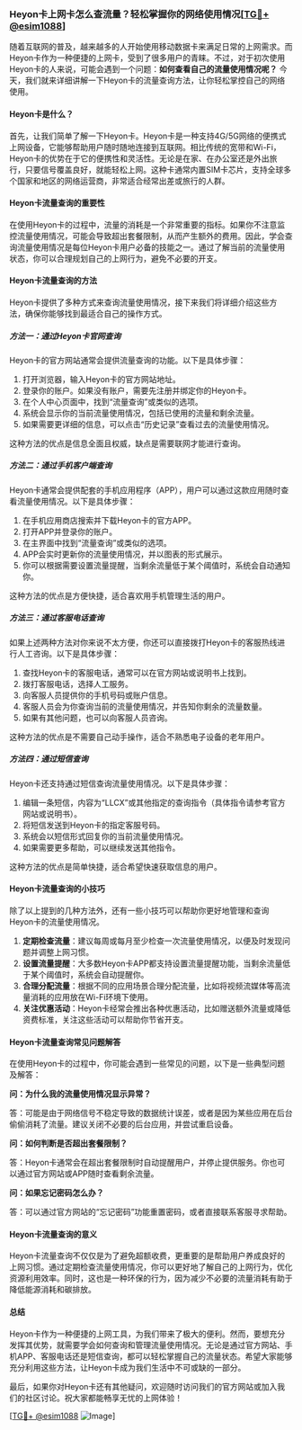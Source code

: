 ### Heyon卡上网卡怎么查流量？轻松掌握你的网络使用情况[[TG💪+ @esim1088](https://t.me/s/esim1088)]

随着互联网的普及，越来越多的人开始使用移动数据卡来满足日常的上网需求。而Heyon卡作为一种便捷的上网卡，受到了很多用户的青睐。不过，对于初次使用Heyon卡的人来说，可能会遇到一个问题：**如何查看自己的流量使用情况呢？** 今天，我们就来详细讲解一下Heyon卡的流量查询方法，让你轻松掌控自己的网络使用。

#### Heyon卡是什么？

首先，让我们简单了解一下Heyon卡。Heyon卡是一种支持4G/5G网络的便携式上网设备，它能够帮助用户随时随地连接到互联网。相比传统的宽带和Wi-Fi，Heyon卡的优势在于它的便携性和灵活性。无论是在家、在办公室还是外出旅行，只要信号覆盖良好，就能轻松上网。这种卡通常内置SIM卡芯片，支持全球多个国家和地区的网络运营商，非常适合经常出差或旅行的人群。

#### Heyon卡流量查询的重要性

在使用Heyon卡的过程中，流量的消耗是一个非常重要的指标。如果你不注意监控流量使用情况，可能会导致超出套餐限制，从而产生额外的费用。因此，学会查询流量使用情况是每位Heyon卡用户必备的技能之一。通过了解当前的流量使用状态，你可以合理规划自己的上网行为，避免不必要的开支。

#### Heyon卡流量查询的方法

Heyon卡提供了多种方式来查询流量使用情况，接下来我们将详细介绍这些方法，确保你能够找到最适合自己的操作方式。

##### 方法一：通过Heyon卡官网查询

Heyon卡的官方网站通常会提供流量查询的功能。以下是具体步骤：

1. 打开浏览器，输入Heyon卡的官方网站地址。
2. 登录你的账户。如果没有账户，需要先注册并绑定你的Heyon卡。
3. 在个人中心页面中，找到“流量查询”或类似的选项。
4. 系统会显示你的当前流量使用情况，包括已使用的流量和剩余流量。
5. 如果需要更详细的信息，可以点击“历史记录”查看过去的流量使用情况。

这种方法的优点是信息全面且权威，缺点是需要联网才能进行查询。

##### 方法二：通过手机客户端查询

Heyon卡通常会提供配套的手机应用程序（APP），用户可以通过这款应用随时查看流量使用情况。以下是具体步骤：

1. 在手机应用商店搜索并下载Heyon卡的官方APP。
2. 打开APP并登录你的账户。
3. 在主界面中找到“流量查询”或类似的选项。
4. APP会实时更新你的流量使用情况，并以图表的形式展示。
5. 你可以根据需要设置流量提醒，当剩余流量低于某个阈值时，系统会自动通知你。

这种方法的优点是方便快捷，适合喜欢用手机管理生活的用户。

##### 方法三：通过客服电话查询

如果上述两种方法对你来说不太方便，你还可以直接拨打Heyon卡的客服热线进行人工咨询。以下是具体步骤：

1. 查找Heyon卡的客服电话，通常可以在官方网站或说明书上找到。
2. 拨打客服电话，选择人工服务。
3. 向客服人员提供你的手机号码或账户信息。
4. 客服人员会为你查询当前的流量使用情况，并告知你剩余的流量数量。
5. 如果有其他问题，也可以向客服人员咨询。

这种方法的优点是不需要自己动手操作，适合不熟悉电子设备的老年用户。

##### 方法四：通过短信查询

Heyon卡还支持通过短信查询流量使用情况。以下是具体步骤：

1. 编辑一条短信，内容为“LLCX”或其他指定的查询指令（具体指令请参考官方网站或说明书）。
2. 将短信发送到Heyon卡的指定客服号码。
3. 系统会以短信形式回复你的当前流量使用情况。
4. 如果需要更多帮助，可以继续发送其他指令。

这种方法的优点是简单快捷，适合希望快速获取信息的用户。

#### Heyon卡流量查询的小技巧

除了以上提到的几种方法外，还有一些小技巧可以帮助你更好地管理和查询Heyon卡的流量使用情况。

1. **定期检查流量**：建议每周或每月至少检查一次流量使用情况，以便及时发现问题并调整上网习惯。
2. **设置流量提醒**：大多数Heyon卡APP都支持设置流量提醒功能，当剩余流量低于某个阈值时，系统会自动提醒你。
3. **合理分配流量**：根据不同的应用场景合理分配流量，比如将视频流媒体等高流量消耗的应用放在Wi-Fi环境下使用。
4. **关注优惠活动**：Heyon卡经常会推出各种优惠活动，比如赠送额外流量或降低资费标准，关注这些活动可以帮助你节省开支。

#### Heyon卡流量查询常见问题解答

在使用Heyon卡的过程中，你可能会遇到一些常见的问题，以下是一些典型问题及解答：

**问：为什么我的流量使用情况显示异常？**

答：可能是由于网络信号不稳定导致的数据统计误差，或者是因为某些应用在后台偷偷消耗了流量。建议关闭不必要的后台应用，并尝试重启设备。

**问：如何判断是否超出套餐限制？**

答：Heyon卡通常会在超出套餐限制时自动提醒用户，并停止提供服务。你也可以通过官方网站或APP随时查看剩余流量。

**问：如果忘记密码怎么办？**

答：可以通过官方网站的“忘记密码”功能重置密码，或者直接联系客服寻求帮助。

#### Heyon卡流量查询的意义

Heyon卡流量查询不仅仅是为了避免超额收费，更重要的是帮助用户养成良好的上网习惯。通过定期检查流量使用情况，你可以更好地了解自己的上网行为，优化资源利用效率。同时，这也是一种环保的行为，因为减少不必要的流量消耗有助于降低能源消耗和碳排放。

#### 总结

Heyon卡作为一种便捷的上网工具，为我们带来了极大的便利。然而，要想充分发挥其优势，就需要学会如何查询和管理流量使用情况。无论是通过官方网站、手机APP、客服电话还是短信查询，都可以轻松掌握自己的流量状态。希望大家能够充分利用这些方法，让Heyon卡成为我们生活中不可或缺的一部分。

最后，如果你对Heyon卡还有其他疑问，欢迎随时访问我们的官方网站或加入我们的社区讨论。祝大家都能畅享无忧的上网体验！

[[TG💪+ @esim1088](https://t.me/s/esim1088) ![Image](https://i.postimg.cc/4NQfJmqS/Snipaste-2025-05-13-00-14-12.png)]